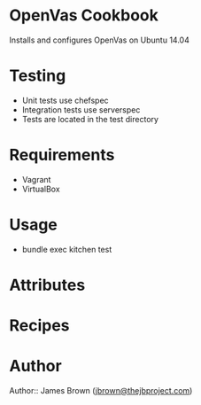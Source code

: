 # OpenVas Cookbook

Installs and configures OpenVas on Ubuntu 14.04

# Testing

* Unit tests use chefspec
* Integration tests use serverspec
* Tests are located in the test directory

# Requirements

* Vagrant
* VirtualBox

# Usage

* bundle exec kitchen test

# Attributes

# Recipes

# Author

Author:: James Brown (<jbrown@thejbproject.com>)
